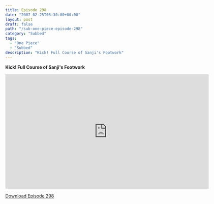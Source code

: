 ```yaml
---
title: Episode 298
date: "2007-02-25T05:30:00+00:00"
layout: post
draft: false
path: "/sub-one-piece-episode-298"
category: "Subbed"
tags:
  - "One Piece"
  - "Subbed"
description: "Kick! Full Course of Sanji's Footwork"
---
```


**Kick! Full Course of Sanji's Footwork**

<iframe width="640" height="360" src="https://www.rapidvideo.com/e/FXQHUN8EWC" frameborder="0" marginwidth=0 marginheight=0 scrolling=no allowfullscreen></iframe>

<a href="http://ouo.io/qs/eCodkFEQ?s=https://rapidvid.to/d/https://www.rapidvideo.com/e/FXQHUN8EWC">Download Episode 298</a>
